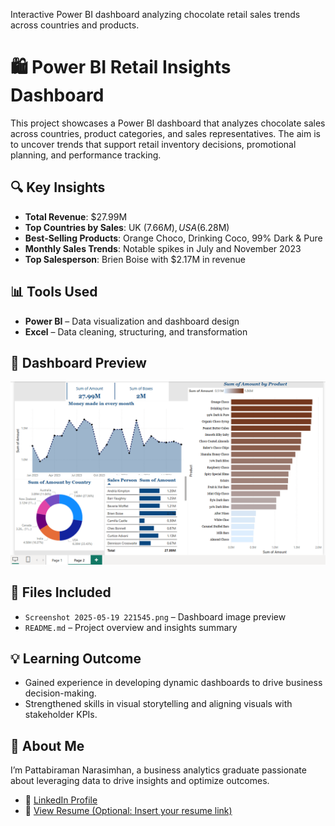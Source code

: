 Interactive Power BI dashboard analyzing chocolate retail sales trends across countries and products.
# 🛍️ Power BI Retail Insights Dashboard

This project showcases a Power BI dashboard that analyzes chocolate sales across countries, product categories, and sales representatives. The aim is to uncover trends that support retail inventory decisions, promotional planning, and performance tracking.

## 🔍 Key Insights
- **Total Revenue**: $27.99M  
- **Top Countries by Sales**: UK ($7.66M), USA ($6.28M)  
- **Best-Selling Products**: Orange Choco, Drinking Coco, 99% Dark & Pure  
- **Monthly Sales Trends**: Notable spikes in July and November 2023  
- **Top Salesperson**: Brien Boise with $2.17M in revenue

## 📊 Tools Used
- **Power BI** – Data visualization and dashboard design  
- **Excel** – Data cleaning, structuring, and transformation

## 📸 Dashboard Preview
![Dashboard Screenshot](Screenshot%202025-05-19%20221545.png)

## 📁 Files Included
- `Screenshot 2025-05-19 221545.png` – Dashboard image preview  
- `README.md` – Project overview and insights summary  

## 💡 Learning Outcome
- Gained experience in developing dynamic dashboards to drive business decision-making.
- Strengthened skills in visual storytelling and aligning visuals with stakeholder KPIs.

## 🙋 About Me
I’m Pattabiraman Narasimhan, a business analytics graduate passionate about leveraging data to drive insights and optimize outcomes.  

- 🔗 [LinkedIn Profile](https://www.linkedin.com/in/pattabiraman-narasimhan)  
- 📄 [View Resume (Optional: Insert your resume link)]()

